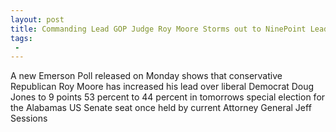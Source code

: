 ```yaml
---
layout: post
title: Commanding Lead GOP Judge Roy Moore Storms out to NinePoint Lead over Radical Democrat Doug Jones
tags:
 -
---
```

A new Emerson Poll released on Monday shows that conservative Republican Roy Moore has increased his lead over liberal Democrat Doug Jones to 9 points 53 percent to 44 percent in tomorrows special election for the Alabamas US Senate seat once held by current Attorney General Jeff Sessions
